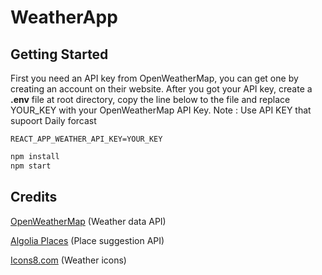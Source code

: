 # WeatherApp

## Getting Started

First you need an API key from OpenWeatherMap, you can get one by creating an account on their website.
After you got your API key, create a **.env** file at root directory, copy the line below to the file and replace YOUR_KEY with your OpenWeatherMap API Key.
Note : Use API KEY that supoort Daily forcast 
```
REACT_APP_WEATHER_API_KEY=YOUR_KEY
```

```bash
npm install
npm start
```

## Credits

[OpenWeatherMap](https://openweathermap.org/ 'OpenWeatherMap') (Weather data API)

[Algolia Places](https://community.algolia.com/places/ 'Algolia Places') (Place suggestion API)

[Icons8.com](https://www.icons8.com 'Icons8.com') (Weather icons)
